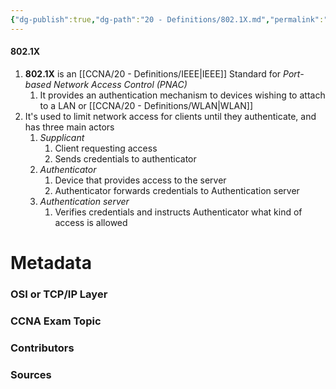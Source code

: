 ```yaml
---
{"dg-publish":true,"dg-path":"20 - Definitions/802.1X.md","permalink":"/20-definitions/802-1-x/","tags":["defs_ccna"]}
---
```


#### 802.1X
1. **802.1X** is an [[CCNA/20 - Definitions/IEEE\|IEEE]] Standard for *Port-based Network Access Control (PNAC)*
	1. It provides an authentication mechanism to devices wishing to attach to a LAN or [[CCNA/20 - Definitions/WLAN\|WLAN]]
2. It's used to limit network access for clients until they authenticate, and has three main actors
	1. *Supplicant*
		1. Client requesting access
		2. Sends credentials to authenticator
	2. *Authenticator*
		1. Device that provides access to the server
		2. Authenticator forwards credentials to Authentication server
	3. *Authentication server*
		1. Verifies credentials and instructs Authenticator what kind of access is allowed


# Metadata
### OSI or TCP/IP Layer

### CCNA Exam Topic

### Contributors

### Sources
